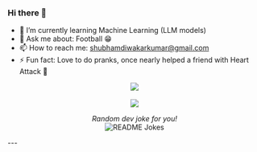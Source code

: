 ### Hi there 👋

- 🌱 I’m currently learning Machine Learning (LLM models)
- 💬 Ask me about: Football 😁
- 📫 How to reach me: <shubhamdiwakarkumar@gmail.com>
- ⚡ Fun fact: Love to do pranks, once nearly helped a friend with Heart Attack 🌝
<div align="center">
<a href="https://github.com/Shubham4359/Shubham4359">
  <img align="center" src="https://github-readme-stats.vercel.app/api?username=Shubham4359&show_icons=true&count_private=true&title_color=CCD6F6&text_color=CCD6F6&icon_color=7276fd&bg_color=22272E&hide=issues&hide_border=1&border_radius=15&custom_title=Stats" />
</a>

<br />
<br />

<a href="https://github.com/Shubham4359/Shubham4359">
  <img align="center" src="https://github-readme-stats.vercel.app/api/top-langs/?username=Shubham4359&layout=compact&title_color=CCD6F6&text_color=CCD6F6&icon_color=2bbc8a&bg_color=22272E&hide_border=1&border_radius=15&custom_title=Languages" />
</a>
</br>

<i>Random dev joke for you! </i><br>
<img align="center" src="https://readme-jokes.vercel.app/api?bgColor=%23073b4c&textColor=%2306d6a0&aColor=%2306d6a0&borderColor=%2306d6a0" alt="README Jokes">
</div>
---
<!--
**Shubham4359/Shubham4359** is a ✨ _special_ ✨ repository because its `README.md` (this file) appears on your GitHub profile.
